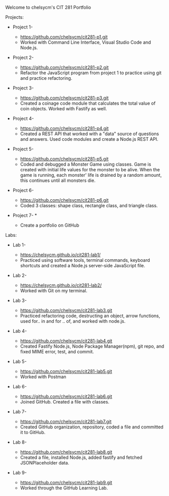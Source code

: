 Welcome to chelsycm's CIT 281 Portfolio

Projects: 

  * Project 1-
    * https://github.com/chelsycm/cit281-p1.git
    * Worked with Command Line Interface, Visual Studio Code and Node.js. 
  
  * Project 2- 
    * https://github.com/chelsycm/cit281-p2.git
    * Refactor the JavaScript program from project 1 to practice using git and practice refactoring. 
  
  * Project 3- 
    * https://github.com/chelsycm/cit281-p3.git
    * Created a coinage code module that calculates the total value of coin objects. Worked with Fastify as well. 
  
  * Project 4- 
    * https://github.com/chelsycm/cit281-p4.git
    * Created a REST API that worked with a "data" source of questions and answers. Used code modules and create a Node.js REST API. 
  
  * Project 5- 
    * https://github.com/chelsycm/cit281-p5.git
    * Coded and debugged a Monster Game using classes. Game is created with initial life values for the monster to be alive. When the game is running, each monster'
  life is drained by a random amount, this continues until all monsters die. 
   
  * Project 6- 
    * https://github.com/chelsycm/cit281-p6.git
    * Coded 3 classes: shape class, rectangle class, and triangle class. 
  
  * Project 7- 
    *
    * Create a portfolio on GitHub 
  
 Labs:
  * Lab 1- 
    * https://chelsycm.github.io/cit281-lab1/
    * Practiced using software tools, terminal commands, keyboard shortcuts and created a Node.js server-side JavaScript file. 
  
  * Lab 2- 
    * https://chelsycm.github.io/cit281-lab2/
    * Worked with Git on my terminal. 
  
  * Lab 3- 
    * https://github.com/chelsycm/cit281-lab3.git
    * Practiced refactoring code, destructing an object, arrow functions, used for.. in and for .. of, and worked with node.js. 
  
  * Lab 4- 
    * https://github.com/chelsycm/cit281-lab4.git
    * Created Fastify Node.js, Node Package Manager(npm), git repo, and fixed MIME error, test, and commit. 
  
  * Lab 5- 
    * https://github.com/chelsycm/cit281-lab5.git
    * Worked with Postman 
  
  * Lab 6- 
    * https://github.com/chelsycm/cit281-lab6.git
    * Joined GitHub. Created a file with classes. 
  
  * Lab 7- 
    * https://github.com/chelsycm/cit281-lab7.git
    * Created GitHub organization, repository, coded a file and committed it to GitHub. 
  
  * Lab 8- 
    * https://github.com/chelsycm/cit281-lab8.git
    * Created a file, installed Node.js, added fastify and fetched JSONPlaceholder data. 
  
  * Lab 9- 
    * https://github.com/chelsycm/cit281-lab9.git
    * Worked through the GitHub Learning Lab. 
